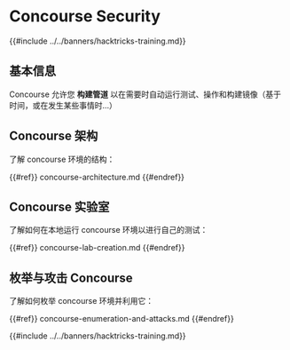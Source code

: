 # Concourse Security

{{#include ../../banners/hacktricks-training.md}}

## 基本信息

Concourse 允许您 **构建管道** 以在需要时自动运行测试、操作和构建镜像（基于时间，或在发生某些事情时...）

## Concourse 架构

了解 concourse 环境的结构：

{{#ref}}
concourse-architecture.md
{{#endref}}

## Concourse 实验室

了解如何在本地运行 concourse 环境以进行自己的测试：

{{#ref}}
concourse-lab-creation.md
{{#endref}}

## 枚举与攻击 Concourse

了解如何枚举 concourse 环境并利用它：

{{#ref}}
concourse-enumeration-and-attacks.md
{{#endref}}

{{#include ../../banners/hacktricks-training.md}}
